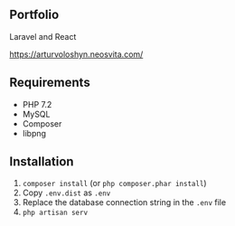 ## Portfolio

Laravel and React

https://arturvoloshyn.neosvita.com/

## Requirements
- PHP 7.2
- MySQL
- Composer
- libpng

## Installation
1. `composer install` (or `php composer.phar install`)
1. Copy `.env.dist` as `.env`
2. Replace the database connection string in the `.env` file
3. `php artisan serv`
